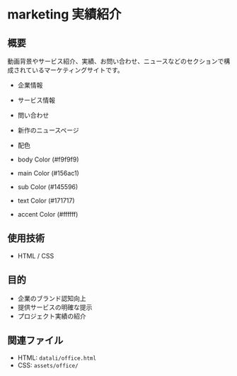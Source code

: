 # marketing 実績紹介

## 概要

動画背景やサービス紹介、実績、お問い合わせ、ニュースなどのセクションで構成されているマーケティングサイトです。

- 企業情報
- サービス情報
- 問い合わせ
- 新作のニュースページ


- 配色
- body Color (#f9f9f9)
- main Color (#156ac1)
- sub Color (#145596)
- text Color (#171717)
- accent Color (#ffffff)

## 使用技術

- HTML / CSS

## 目的

- 企業のブランド認知向上
- 提供サービスの明確な提示
- プロジェクト実績の紹介

## 関連ファイル

- HTML: `datali/office.html`
- CSS: `assets/office/`